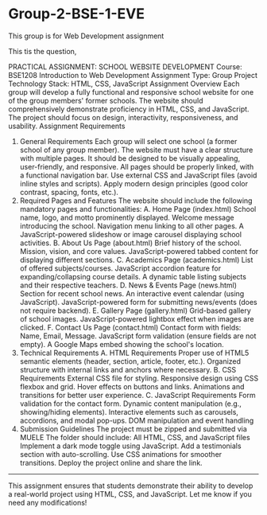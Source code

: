 # Group-2-BSE-1-EVE
This group is for Web Development assignment 


This tis the question,

PRACTICAL ASSIGNMENT: SCHOOL WEBSITE DEVELOPMENT
Course: BSE1208 Introduction to Web Development
Assignment Type: Group Project
Technology Stack: HTML, CSS, JavaScript
Assignment Overview
Each group will develop a fully functional and responsive school website for one of the group members' former schools. The website should comprehensively demonstrate proficiency in HTML, CSS, and JavaScript. The project should focus on design, interactivity, responsiveness, and usability.
Assignment Requirements
1. General Requirements
Each group will select one school (a former school of any group member).
The website must have a clear structure with multiple pages.
It should be designed to be visually appealing, user-friendly, and responsive.
All pages should be properly linked, with a functional navigation bar.
Use external CSS and JavaScript files (avoid inline styles and scripts).
Apply modern design principles (good color contrast, spacing, fonts, etc.).
2. Required Pages and Features
The website should include the following mandatory pages and functionalities:
A. Home Page (index.html)
School name, logo, and motto prominently displayed.
Welcome message introducing the school.
Navigation menu linking to all other pages.
A JavaScript-powered slideshow or image carousel displaying school activities.
B. About Us Page (about.html)
Brief history of the school.
Mission, vision, and core values.
JavaScript-powered tabbed content for displaying different sections.
C. Academics Page (academics.html)
List of offered subjects/courses.
JavaScript accordion feature for expanding/collapsing course details.
A dynamic table listing subjects and their respective teachers.
D. News & Events Page (news.html)
Section for recent school news.
An interactive event calendar (using JavaScript).
JavaScript-powered form for submitting news/events (does not require backend).
E. Gallery Page (gallery.html)
Grid-based gallery of school images.
JavaScript-powered lightbox effect when images are clicked.
F. Contact Us Page (contact.html)
Contact form with fields: Name, Email, Message.
JavaScript form validation (ensure fields are not empty).
A Google Maps embed showing the school's location.
3. Technical Requirements
A. HTML Requirements
Proper use of HTML5 semantic elements (header, section, article, footer, etc.).
Organized structure with internal links and anchors where necessary.
B. CSS Requirements
External CSS file for styling.
Responsive design using CSS flexbox and grid.
Hover effects on buttons and links.
Animations and transitions for better user experience.
C. JavaScript Requirements
Form validation for the contact form.
Dynamic content manipulation (e.g., showing/hiding elements).
Interactive elements such as carousels, accordions, and modal pop-ups.
DOM manipulation and event handling
4. Submission Guidelines
The project must be zipped and submitted via MUELE
The folder should include:
All HTML, CSS, and JavaScript files
Implement a dark mode toggle using JavaScript.
Add a testimonials section with auto-scrolling.
Use CSS animations for smoother transitions.
Deploy the project online and share the link.
---
This assignment ensures that students demonstrate their ability to develop a real-world project using HTML, CSS, and JavaScript. Let me know if you need any modifications!
